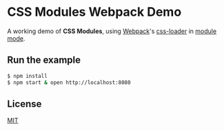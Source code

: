 # CSS Modules Webpack Demo

A working demo of **CSS Modules**, using [Webpack]'s [css-loader] in [module mode].

## Run the example

```bash
$ npm install
$ npm start & open http://localhost:8080
```

## License

[MIT]

[Webpack]: http://webpack.github.io
[css-loader]: https://github.com/webpack/css-loader
[module mode]: https://github.com/webpack/css-loader/#module-mode
[MIT]: http://markdalgleish.mit-license.org
